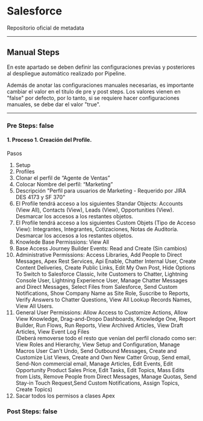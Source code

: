# Salesforce

Repositorio oficial de metadata

--------

## Manual Steps

En este apartado se deben definir las configuraciones previas y posteriores al despliegue automático realizado por Pipeline.

Además de anotar las configuraciones manuales necesarias, es importante cambiar el valor en el titulo de pre y post steps. Los valores vienen en "false" por defecto, por lo tanto, si se requiere hacer configuraciones manuales, se debe dar el valor "true".

--------

### Pre Steps: false 
 

#### 1. Proceso 1. Creación del Profile.

Pasos

1. Setup
2. Profiles
3. Clonar el perfil de “Agente de Ventas”
4. Colocar Nombre del perfil: “Marketing”
5. Descripción "Perfil para usuarios de Marketing - Requerido por JIRA DES 4173 y SF 370"
6. El Profile tendrá acceso a los siguientes Standar Objects: Accounts (View All), Contacts (View), Leads (View), Opportunities (View). Desmarcar los accesos a los restantes objetos.
7. El Profile tendrá acceso a los siguientes Custom Objets (Tipo de Acceso View): Integrantes, Integrantes, Cotizaciones, Notas de Auditoría. Desmarcar los accesos a los restantes objetos.
8. Knowlede Base Permissions: View All
9. Base Access Journey Builder Events: Read and Create (Sin cambios)
10. Administrative Permissions: Access Libraries, Add People to Direct Messages, Apex Rest Services, Api Enable, Chatter Internal User, Create Content Deliveries, Create Public Links, Edit My Own Post, Hide Options To Switch to Salesforce Classic, Ivite Customers to Chatter, Lightning Console User, Lightning Experience User, Manage Chatter Messages and Direct Messages, Select Files from Salesforce, Send Custom Notifications, Show Company Name as Site Role, Suscribe to Reports, Verify Answers to Chatter Questions, View All Lookup Records Names, View All Users.
11. General User Permissions: Allow Access to Customize Actions, Allow View Knowledge, Drag-and-Dropo Dashboards, Knowledge One, Report Builder, Run Flows, Run Reports, View Archived Articles, View Draft Articles, View Event Log Files  
(Deberá removerse todo el resto que venían del perfil clonado como ser: View Roles and Hierarchy, View Setup and Configuration, Manage Macros User Can't Undo, Send Outbound Messages, Create and Customize List Views, Create and Own New Catter Group, Send email, Send-Non commercial email, Manage Articles, Edit Events, Edit Opportunity Product Sales Price, Edit Tasks, Edit Topics, Mass Edits from Lists, Remove People from Direct Messages, Manage Quotas, Send Stay-in Touch Request,Send Custom Notifications, Assign Topics, Create Topics)
12. Sacar todos los permisos a clases Apex
### Post Steps: false




